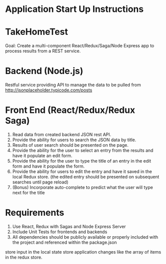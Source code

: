 # Application Start Up Instructions


# TakeHomeTest
Goal: Create a multi-component React/Redux/Saga/Node Express app to process results from a REST service.


# Backend (Node.js)
Restful service providing API to manage the data to be pulled from http://jsonplaceholder.typicode.com/posts


# Front End (React/Redux/Redux Saga)
1. Read data from created backend JSON rest API.
2. Provide the ability for users to search the JSON data by title.
3. Results of user search should be presented on the page.
4. Provide the ability for the user to select an entry from the results and have it populate an edit form.
5. Provide the ability for the user to type the title of an entry in the edit form and have it populate the form.
6. Provide the ability for users to edit the entry and have it saved in the local Redux store. (the edited entry should be presented on subsequent searches until page reload)
7. (Bonus) Incorporate auto-complete to predict what the user will type next for the title


# Requirements
1. Use React, Redux with Sagas and Node Express Server
2. Include Unit Tests for frontends and backends
3. All dependencies should be publicly available or properly included with the project and referenced within the package.json

store input in the local state
store application changes like the array of items in the redux store.

